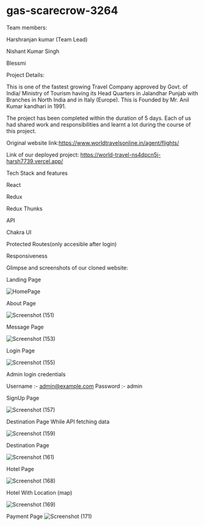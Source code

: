 # gas-scarecrow-3264
Team members:

Harshranjan kumar (Team Lead)

Nishant Kumar Singh

Blessmi

Project Details:

This is one of the fastest growing Travel Company approved by Govt. of India/ Ministry of Tourism having its Head Quarters in Jalandhar Punjab with Branches in North India and in Italy (Europe). This is Founded by Mr. Anil Kumar kandhari in 1991.

The project has been completed within the duration of 5 days. Each of us had shared work and responsibilities and learnt a lot during the course of this project.

Original website link:https://www.worldtravelsonline.in/agent/flights/

Link of our deployed project: https://world-travel-ns4dpcn5j-harsh7739.vercel.app/

Tech Stack and features

React

Redux

Redux Thunks

API 

Chakra UI

Protected Routes(only accesible after login)

Responsiveness


Glimpse and screenshots of our cloned website:

Landing Page 



![HomePage](https://github.com/harsh7739/gas-scarecrow-3264/assets/115932394/5bad20e9-6877-4a30-8bb2-7be5b3143dfe)


About Page

![Screenshot (151)](https://github.com/harsh7739/gas-scarecrow-3264/assets/115932394/22971520-dda6-427f-932c-2a25e4eed57c)


Message Page 



![Screenshot (153)](https://github.com/harsh7739/gas-scarecrow-3264/assets/115932394/5ba1339d-7e52-4951-b0a1-1768941f3fca)

Login  Page



![Screenshot (155)](https://github.com/harsh7739/gas-scarecrow-3264/assets/115932394/74b83ac0-d856-4147-8cfa-2cf1d4ec4dc0)


Admin login credentials

Username :- admin@example.com
Password :- admin

SignUp Page


![Screenshot (157)](https://github.com/harsh7739/gas-scarecrow-3264/assets/115932394/9728b7d5-e47b-4cca-ac05-e88ebc77e374)

Destination Page While API fetching data


![Screenshot (159)](https://github.com/harsh7739/gas-scarecrow-3264/assets/115932394/5f058e30-40ac-4277-a049-4b63acd39d2e)


Destination Page

![Screenshot (161)](https://github.com/harsh7739/gas-scarecrow-3264/assets/115932394/659fcd0f-c209-4e7e-a258-c240314ff477)

Hotel Page  

![Screenshot (168)](https://github.com/harsh7739/gas-scarecrow-3264/assets/115932394/12dead22-86c6-4f56-b499-22cd046d8e97)

Hotel With Location (map)


![Screenshot (169)](https://github.com/harsh7739/gas-scarecrow-3264/assets/115932394/d0c79cc9-119a-41bf-a71a-2ebca797c1f7)

Payment Page 
![Screenshot (171)](https://github.com/harsh7739/gas-scarecrow-3264/assets/115932394/1e0e9403-8498-4abc-9a80-4dbdd983a1eb)
